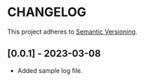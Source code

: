 # CHANGELOG

This project adheres to [Semantic Versioning](https://semver.org/spec/v2.0.0.html).

## [0.0.1] - 2023-03-08
- Added sample log file.